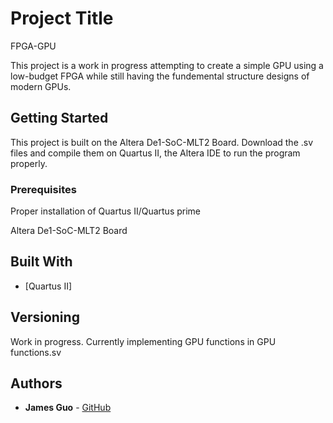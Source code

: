 # Project Title

FPGA-GPU

This project is a work in progress attempting to create a simple GPU using a low-budget FPGA while still having the fundemental structure designs of modern GPUs.

## Getting Started

This project is built on the Altera De1-SoC-MLT2 Board. Download the .sv files and compile them on Quartus II, the Altera IDE
to run the program properly.

### Prerequisites

Proper installation of Quartus II/Quartus prime

Altera De1-SoC-MLT2 Board


## Built With

* [Quartus II]

## Versioning

Work in progress. Currently implementing GPU functions in GPU functions.sv

## Authors

* **James Guo** - [GitHub](https://github.com/JamesG321)
